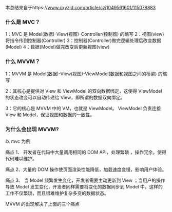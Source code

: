 本总结来自于https://www.cxyzjd.com/article/czj1049561601/115078883

### 什么是 MVC？

1：MVC 是 Model(数据)-View(视图)-Controller(控制器) 的缩写
2：视图(view)将指令传到控制器(Controller)
3：控制器(Controller)做完逻辑处理后改变数据(Model)
4：数据(Model)做完改变后更新视图(view)

### 什么 MVVM？

1：MVVM 是 Model(数据)-View(视图)-ViewModel(数据和视图之间的桥梁) 的缩写

2：其核心是提供对 View 和 ViewModel 的双向数据绑定，这使得 ViewModel 的状态改变可以自动传递给 View，即所谓的数据双向绑定。

3：它的核心是 MVVM 中的 VM，也就是 ViewModel。 ViewModel 负责连接 View 和 Model，保证视图和数据的一致性。

### 为什么会出现 MVVM?

以 mvc 为例

痛点 1、 开发者在代码中大量调用相同的 DOM API，处理繁琐 ，操作冗余，使得代码难以维护。

痛点 2、大量的 DOM 操作使页面渲染性能降低，加载速度变慢，影响用户体验。

痛点 3、 当 Model 频繁发生变化，开发者需要主动更新到 View ；当用户的操作导致 Model 发生变化，开发者同样需要将变化的数据同步到 Model 中，这样的工作不仅繁琐，而且很难维护复杂多变的数据状态。

MVVM 的出现解决了上面的三个痛点
